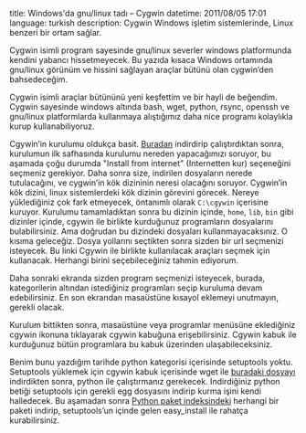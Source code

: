 title: Windows'da gnu/linux tadı – Cygwin
datetime: 2011/08/05 17:01
language: turkish
description: Cygwin Windows işletim sistemlerinde, Linux benzeri bir ortam sağlar.

Cygwin isimli program sayesinde gnu/linux severler windows platformunda kendini
yabancı hissetmeyecek. Bu yazıda kısaca Windows ortamında gnu/linux görünüm ve
hissini sağlayan araçlar bütünü olan cygwin’den bahsedeceğim.

Cygwin isimli araçlar bütününü yeni keşfettim ve bir hayli de beğendim. Cygwin
sayesinde windows altında bash, wget, python, rsync, openssh ve gnu/linux platformlarda
kullanmaya alıştığımız daha nice programı kolaylıkla kurup kullanabiliyoruz.

Cgywin’in kurulumu oldukça basit. [Buradan](http://www.cygwin.com/setup.exe) indirdirip
çalıştırdıktan sonra, kurulumun ilk safhasında kurulumu nereden yapacağımızı soruyor, bu
aşamada çoğu durumda "Install from internet" (Internetten kur) seçeneğini seçmeniz gerekiyor.
Daha sonra size, indirilen dosyaların nerede tutulacağını, ve cygwin’in kök dizininin neresi
olacağını soruyor. Cygwin’in kök dizini, linux sistemlerdeki kök dizinin görevini görecek.
Nereye yüklediğiniz çok fark etmeyecek, öntanımlı olarak `C:\cgywin` içerisine kuruyor.
Kurulumu tamamladıktan sonra bu dizinin içinde, `home`, `lib`, `bin` gibi dizinler içinde,
cgywin ile birlikte kurduğunuz programların dosyalarını bulabilirsiniz. Ama doğrudan bu
dizindeki dosyaları kullanmayacaksınız. O kısıma geleceğiz. Dosya yollarını seçtikten sonra
sizden bir url seçmenizi isteyecek. Bu linki Cgywin ile birlikte kullanılacak araçları seçmek
için kullanacak. Herhangi birini seçebileceğiniz tahmin ediyorum.

Daha sonraki ekranda sizden program seçmenizi isteyecek, burada, kategorilerin altından istediğiniz
programları seçip kuruluma devam edebilirsiniz. En son ekrandan masaüstüne kısayol eklemeyi unutmayın,
gerekli olacak.

Kurulum bittikten sonra, masaüstüne veya programlar menüsüne eklediğiniz cgywin ikonuna tıklayarak
cgywin kabuğuna erişebilirsiniz. Cgywin kabuk ile kurduğunuz bütün programlara bu kabuk üzerinden
ulaşabileceksiniz.

Benim bunu yazdığım tarihde python kategorisi içerisinde setuptools yoktu. Setuptools yüklemek için
cgywin kabuk içerisinde wget ile [buradaki dosyayı](http://peak.telecommunity.com/dist/ez_setup.py)
indirdikten sonra, python ile çalıştırmanız gerekecek. Indirdiğiniz python betiği setuptools için
gerekli egg dosyasını indirip kurma işini kendi halledecek. Bu aşamadan sonra [Python paket indeksindeki](http://pypi.python.org/pypi?%3Aaction=browse)
herhangi bir paketi indirip, setuptools’un içinde gelen easy_install ile rahatça kurabilirsiniz.